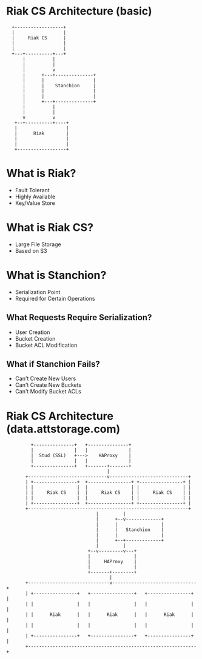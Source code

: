 # Riak CS Architecture (basic)


      +------------------+
      |                  |
      |     Riak CS      |
      |                  |
      |                  |
      +---+----------+---+
          |          |
          |          |
          |          v
          |      +---+--------------+
          |      |                  |
          |      |    Stanchion     |
          |      |                  |
          |      |                  |
          |      +---+--------------+
          |          |
          |          |
          v          v
       +--+----------+----+
       |                  |
       |      Riak        |
       |                  |
       |                  |
       +------------------+

# What is Riak?

* Fault Tolerant
* Highly Available
* Key/Value Store

# What is Riak CS?

* Large File Storage
* Based on S3

# What is Stanchion?

* Serialization Point
* Required for Certain Operations

## What Requests Require Serialization?

* User Creation
* Bucket Creation
* Bucket ACL Modification

## What if Stanchion Fails?

* Can't Create New Users
* Can't Create New Buckets
* Can't Modify Bucket ACLs

# Riak CS Architecture (data.attstorage.com)

             +---------------+   +---------------+
             |               |   |               |
             |  Stud (SSL)   +--->    HAProxy    |
             |               |   |               |
             +---------------+   +-------+-------+
                                         |
           +-----------------------------v-----------------------------+
           | +----------------+  +----------------+ +----------------+ |
           | |                |  |                | |                | |
           | |     Riak CS    |  |     Riak CS    | |     Riak CS    | |
           | |                |  |                | |                | |
           | +----------------+  +----------------+ +----------------+ |
           +-----------------------------------------------------------+
                                     |         |
                                     |      +--v-------------+
                                     |      |                |
                                     |      |   Stanchion    |
                                     |      |                |
                                     |      +--+-------------+
                                     |         |
                                  +--v---------v---+
                                  |                |
                                  |     HAProxy    |
                                  |                |
                                  +-------+--------+
                                          |
           +------------------------------v-------------------------------+
           | +----------------+   +----------------+   +----------------+ |
           | |                |   |                |   |                | |
           | |      Riak      |   |      Riak      |   |      Riak      | |
           | |                |   |                |   |                | |
           | +----------------+   +----------------+   +----------------+ |
           +--------------------------------------------------------------+
